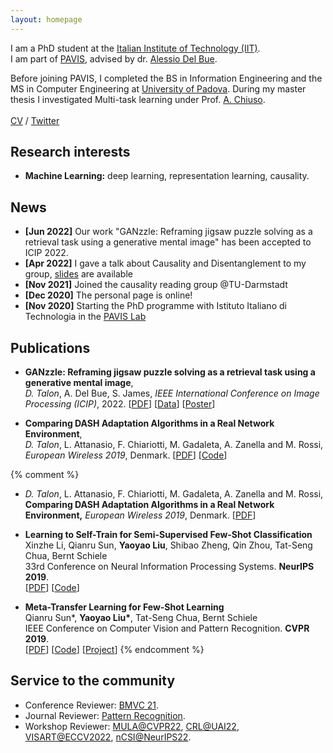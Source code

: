 ```yaml
---
layout: homepage
---
```


I am a PhD student at the [Italian Institute of Technology (IIT)](http://iit.it).  
I am part of [PAVIS](https://pavis.iit.it/), advised by dr. [Alessio Del Bue](http://www.iit.it/it/people/alessio-delbue).

Before joining PAVIS, I completed the BS in Information Engineering and the MS in Computer Engineering at [University of Padova](http://unipd.it). During my master thesis I investigated Multi-task learning under Prof. [A. Chiuso](https://scholar.google.it/citations?user=9Pl5k60AAAAJ&hl=en).  
<br>
[CV](./assets/files/dt_resume.pdf) / [Twitter](https://twitter.com/davidetalon94)

## Research interests
- **Machine Learning:** deep learning, representation learning, causality. 

## News

- **[Jun 2022]** Our work "GANzzle: Reframing jigsaw puzzle solving as a retrieval task using a generative mental image" has been accepted to ICIP 2022.
- **[Apr 2022]** I gave a talk about Causality and Disentanglement to my group, [slides](./assets/files/20220413_causality_brainstorming.pdf) are available
- **[Nov 2021]** Joined the causality reading group @TU-Darmstadt
- **[Dec 2020]** The personal page is online!
- **[Nov 2020]** Starting the PhD programme with Istituto Italiano di Technologia in the [PAVIS Lab](https://pavis.iit.it/) 



## Publications
- **GANzzle: Reframing jigsaw puzzle solving as a retrieval task using a generative mental image**,  
 *D. Talon*, A. Del Bue, S. James, *IEEE International Conference on Image Processing (ICIP)*, 2022.
 [[PDF](https://arxiv.org/pdf/2207.05634.pdf)] [[Data](https://github.com/IIT-PAVIS/GANzzle)] [[Poster](./assets/files/2022_ICIP_ganzzle_poster.pdf)]

- **Comparing DASH Adaptation Algorithms in a Real Network Environment**,  
 *D. Talon*, L. Attanasio, F. Chiariotti, M. Gadaleta, A. Zanella and M. Rossi,  *European Wireless 2019*, Denmark. 
 [[PDF](https://ieeexplore.ieee.org/document/8835954)] [[Code](https://github.com/davidetalon/DASHPlayer)]




{% comment %}
- *D. Talon*, L. Attanasio, F. Chiariotti, M. Gadaleta, A. Zanella and M. Rossi, **Comparing DASH Adaptation Algorithms in a Real Network Environment,** *European Wireless 2019*, Denmark.
  [[PDF](https://ieeexplore.ieee.org/document/8835954)] 
- **Learning to Self-Train for Semi-Supervised Few-Shot Classification**
  <br>
  Xinzhe Li, Qianru Sun, **Yaoyao Liu**, Shibao Zheng, Qin Zhou, Tat-Seng Chua, Bernt Schiele
  <br>
  33rd Conference on Neural Information Processing Systems. **NeurIPS 2019**.
  <br>
  [[PDF](http://papers.nips.cc/paper/9216-learning-to-self-train-for-semi-supervised-few-shot-classification.pdf)] [[Code](https://github.com/xinzheli1217/learning-to-self-train)]

- **Meta-Transfer Learning for Few-Shot Learning**
  <br>
  Qianru Sun\*, **Yaoyao Liu\***, Tat-Seng Chua, Bernt Schiele
  <br>
  IEEE Conference on Computer Vision and Pattern Recognition. **CVPR 2019**.
  <br>
  [[PDF](http://openaccess.thecvf.com/content_CVPR_2019/papers/Sun_Meta-Transfer_Learning_for_Few-Shot_Learning_CVPR_2019_paper.pdf)] [[Code](https://github.com/yaoyao-liu/meta-transfer-learning)] [[Project](https://mtl.yyliu.net/)]
{% endcomment %}

## Service to the community

- Conference Reviewer: [BMVC 21](https://www.bmvc2021-virtualconference.com/people/reviewers/).
- Journal Reviewer: [Pattern Recognition](https://www.sciencedirect.com/journal/pattern-recognition/about/aims-and-scope).
- Workshop Reviewer: [MULA@CVPR22](https://mula-workshop.github.io/#committee), [CRL@UAI22](https://crl-uai-2022.github.io/organisers-reviewers), [VISART@ECCV2022](https://visarts.eu/), [nCSI@NeurIPS22](https://ncsi.cause-lab.net/).
